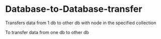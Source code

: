 # Database-to-Database-transfer
Transfers data from 1 db to other db with node in the specified collection

To transfer data from one db to other db 
